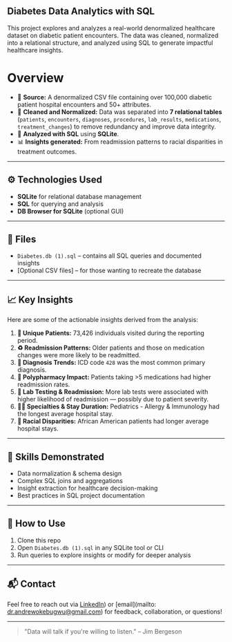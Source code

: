 ## Diabetes Data Analytics with SQL

This project explores and analyzes a real-world denormalized healthcare dataset on diabetic patient encounters. The data was cleaned, normalized into a relational structure, and analyzed using SQL to generate impactful healthcare insights.

#  Overview

- 📂 **Source:** A denormalized CSV file containing over 100,000 diabetic patient hospital encounters and 50+ attributes.
- 🧼 **Cleaned and Normalized:** Data was separated into **7 relational tables** (`patients`, `encounters`, `diagnoses`, `procedures`, `lab_results`, `medications`, `treatment_changes`) to remove redundancy and improve data integrity.
- 🧠 **Analyzed with SQL** using **SQLite**.
- 📊 **Insights generated:** From readmission patterns to racial disparities in treatment outcomes.

---

## ⚙️ Technologies Used

- **SQLite** for relational database management
- **SQL** for querying and analysis
- **DB Browser for SQLite** (optional GUI)

---

## 📁 Files

- `Diabetes.db (1).sql` – contains all SQL queries and documented insights
- [Optional CSV files] – for those wanting to recreate the database

---

## 📈 Key Insights

Here are some of the actionable insights derived from the analysis:

1. **📍 Unique Patients:** 73,426 individuals visited during the reporting period.
2. **♻️ Readmission Patterns:** Older patients and those on medication changes were more likely to be readmitted.
3. **🧬 Diagnosis Trends:** ICD code `428` was the most common primary diagnosis.
4. **💊 Polypharmacy Impact:** Patients taking >5 medications had higher readmission rates.
5. **🧪 Lab Testing & Readmission:** More lab tests were associated with higher likelihood of readmission — possibly due to patient severity.
6. **🧑‍⚕️ Specialties & Stay Duration:** Pediatrics - Allergy & Immunology had the longest average hospital stay.
7. **👥 Racial Disparities:** African American patients had longer average hospital stays.

---

## 🧠 Skills Demonstrated

- Data normalization & schema design
- Complex SQL joins and aggregations
- Insight extraction for healthcare decision-making
- Best practices in SQL project documentation

---

## 🚀 How to Use

1. Clone this repo
2. Open `Diabetes.db (1).sql` in any SQLite tool or CLI
3. Run queries to explore insights or modify for deeper analysis

---

## 📬 Contact

Feel free to reach out via [LinkedIn](https://www.linkedin.com/in/andrew-nwachimereze-okebugwu-mbbs-mph-phd-6b429617/)) or [email](mailto: dr.andrewokebugwu@gmail.com) for feedback, collaboration, or questions!

---

> "Data will talk if you're willing to listen." – Jim Bergeson
